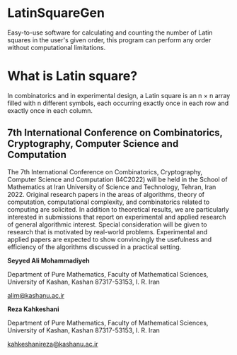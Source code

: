 # LatinSquareGen

Easy-to-use software for calculating and counting the number of Latin squares in the user's given order, this program can perform any order without computational limitations.

# What is Latin square?

In combinatorics and in experimental design, a Latin square is an n × n array filled with n different symbols, each occurring exactly once in each row and exactly once in each column.


## 7th International Conference on Combinatorics, Cryptography, Computer Science and Computation

The 7th International Conference on Combinatorics, Cryptography, Computer Science and Computation (I4C2022) will be held in the School of Mathematics at Iran University of Science and Technology, Tehran, Iran 2022. Original research papers in the areas of algorithms, theory of computation, computational complexity, and combinatorics related to computing are solicited. In addition to theoretical results, we are particularly interested in submissions that report on experimental and applied research of general algorithmic interest. Special consideration will be given to research that is motivated by real-world problems. Experimental and applied papers are expected to show convincingly the usefulness and efficiency of the algorithms discussed in a practical setting. 

**Seyyed Ali Mohammadiyeh**

Department of Pure Mathematics, Faculty of Mathematical Sciences, University of Kashan, Kashan 87317-53153, I. R. Iran

alim@kashanu.ac.ir

**Reza Kahkeshani**

Department of Pure Mathematics, Faculty of Mathematical Sciences, University of Kashan, Kashan 87317-53153, I. R. Iran

kahkeshanireza@kashanu.ac.ir
